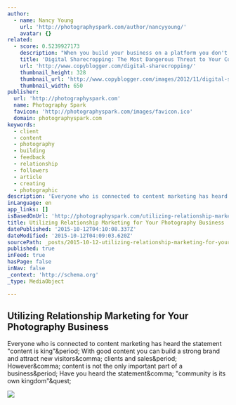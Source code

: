 ```yaml
---
author:
  - name: Nancy Young
    url: 'http://photographyspark.com/author/nancyyoung/'
    avatar: {}
related:
  - score: 0.5239927173
    description: "When you build your business on a platform you don't control, you're taking on a lot of unnecessary risk and headache."
    title: 'Digital Sharecropping: The Most Dangerous Threat to Your Content Marketing Strategy - Copyblogger'
    url: 'http://www.copyblogger.com/digital-sharecropping/'
    thumbnail_height: 328
    thumbnail_url: 'http://www.copyblogger.com/images/2012/11/digital-sharecropping.jpg'
    thumbnail_width: 650
publisher:
  url: 'http://photographyspark.com'
  name: Photography Spark
  favicon: 'http://photographyspark.com/images/favicon.ico'
  domain: photographyspark.com
keywords:
  - client
  - content
  - photography
  - building
  - feedback
  - relationship
  - followers
  - article
  - creating
  - photographic
description: 'Everyone who is connected to content marketing has heard the statement "content is king". With good content you can build a strong brand and attract new visitors, clients and sales. However, content is not the only important part of a business. Have you heard the statement, "community is its own kingdom"?'
inLanguage: en
app_links: []
isBasedOnUrl: 'http://photographyspark.com/utilizing-relationship-marketing-for-your-photography-business/'
title: Utilizing Relationship Marketing for Your Photography Business
datePublished: '2015-10-12T04:10:08.337Z'
dateModified: '2015-10-12T04:09:03.620Z'
sourcePath: _posts/2015-10-12-utilizing-relationship-marketing-for-your-photography-busine.md
published: true
inFeed: true
hasPage: false
inNav: false
_context: 'http://schema.org'
_type: MediaObject

---
```

<article style=""><h1>Utilizing Relationship Marketing for Your Photography Business</h1><p>Everyone who is connected to content marketing has heard the statement "content is king"&amp;period; With good content you can build a strong brand and attract new visitors&amp;comma; clients and sales&amp;period; However&amp;comma; content is not the only important part of a business&amp;period; Have you heard the statement&amp;comma; "community is its own kingdom"&amp;quest;</p><img src="http://photographyspark.com/images/relationship-marketing-help-th.jpg" /></article>